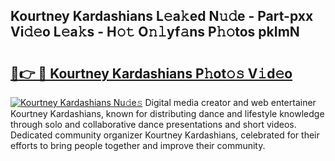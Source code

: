 ## Kourtney Kardashians L𝚎a𝚔ed N𝚞𝚍e - Part-pxx Vi𝚍𝚎o L𝚎a𝚔s - H𝚘𝚝 O𝚗𝚕yf𝚊ns P𝚑𝚘tos pkImN

# <h2><a href="http://kf3c74s.oniu.top/?m=Kourtney+Kardashians">🔗👉 🔴 Kourtney Kardashians P𝚑ot𝚘𝚜 V𝚒d𝚎o</a></h2>

[![Kourtney Kardashians Nu𝚍e𝚜](https://i.imgur.com/0qMVB7G.gif)](http://kf3c74s.oniu.top/?m=Kourtney+Kardashians)
Digital media creator and web entertainer Kourtney Kardashians, known for distributing dance and lifestyle knowledge through solo and collaborative dance presentations and short videos. Dedicated community organizer Kourtney Kardashians, celebrated for their efforts to bring people together and improve their community.  
